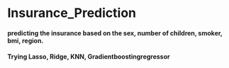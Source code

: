 # Insurance_Prediction
#### predicting the insurance based on the sex, number of children, smoker, bmi, region.
#### Trying Lasso, Ridge, KNN, Gradientboostingregressor 
